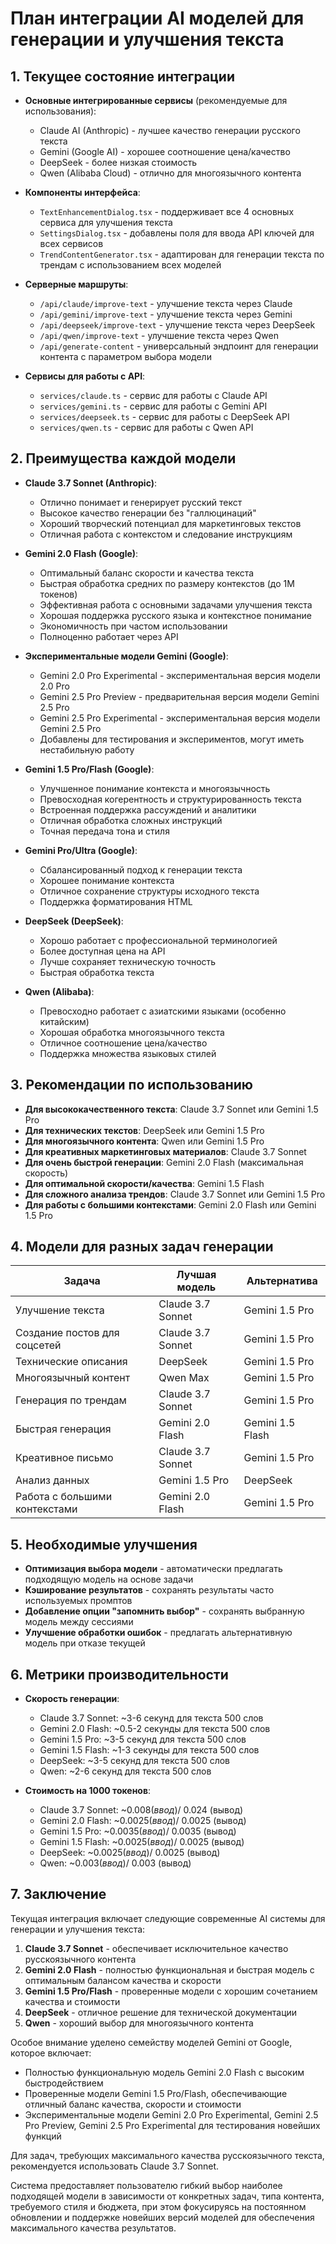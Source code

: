 # План интеграции AI моделей для генерации и улучшения текста

## 1. Текущее состояние интеграции

- **Основные интегрированные сервисы** (рекомендуемые для использования):
  - Claude AI (Anthropic) - лучшее качество генерации русского текста
  - Gemini (Google AI) - хорошее соотношение цена/качество
  - DeepSeek - более низкая стоимость
  - Qwen (Alibaba Cloud) - отлично для многоязычного контента

- **Компоненты интерфейса**:
  - `TextEnhancementDialog.tsx` - поддерживает все 4 основных сервиса для улучшения текста
  - `SettingsDialog.tsx` - добавлены поля для ввода API ключей для всех сервисов
  - `TrendContentGenerator.tsx` - адаптирован для генерации текста по трендам с использованием всех моделей

- **Серверные маршруты**:
  - `/api/claude/improve-text` - улучшение текста через Claude
  - `/api/gemini/improve-text` - улучшение текста через Gemini
  - `/api/deepseek/improve-text` - улучшение текста через DeepSeek
  - `/api/qwen/improve-text` - улучшение текста через Qwen
  - `/api/generate-content` - универсальный эндпоинт для генерации контента с параметром выбора модели

- **Сервисы для работы с API**:
  - `services/claude.ts` - сервис для работы с Claude API
  - `services/gemini.ts` - сервис для работы с Gemini API
  - `services/deepseek.ts` - сервис для работы с DeepSeek API 
  - `services/qwen.ts` - сервис для работы с Qwen API

## 2. Преимущества каждой модели

- **Claude 3.7 Sonnet (Anthropic)**:
  - Отлично понимает и генерирует русский текст
  - Высокое качество генерации без "галлюцинаций"
  - Хороший творческий потенциал для маркетинговых текстов
  - Отличная работа с контекстом и следование инструкциям

- **Gemini 2.0 Flash (Google)**:
  - Оптимальный баланс скорости и качества текста
  - Быстрая обработка средних по размеру контекстов (до 1M токенов)
  - Эффективная работа с основными задачами улучшения текста
  - Хорошая поддержка русского языка и контекстное понимание
  - Экономичность при частом использовании
  - Полноценно работает через API

- **Экспериментальные модели Gemini (Google)**:
  - Gemini 2.0 Pro Experimental - экспериментальная версия модели 2.0 Pro
  - Gemini 2.5 Pro Preview - предварительная версия модели Gemini 2.5 Pro
  - Gemini 2.5 Pro Experimental - экспериментальная версия модели Gemini 2.5 Pro
  - Добавлены для тестирования и экспериментов, могут иметь нестабильную работу

- **Gemini 1.5 Pro/Flash (Google)**:
  - Улучшенное понимание контекста и многоязычность
  - Превосходная когерентность и структурированность текста
  - Встроенная поддержка рассуждений и аналитики
  - Отличная обработка сложных инструкций
  - Точная передача тона и стиля

- **Gemini Pro/Ultra (Google)**:
  - Сбалансированный подход к генерации текста
  - Хорошее понимание контекста
  - Отличное сохранение структуры исходного текста
  - Поддержка форматирования HTML

- **DeepSeek (DeepSeek)**:
  - Хорошо работает с профессиональной терминологией
  - Более доступная цена на API
  - Лучше сохраняет техническую точность
  - Быстрая обработка текста

- **Qwen (Alibaba)**:
  - Превосходно работает с азиатскими языками (особенно китайским)
  - Хорошая обработка многоязычного текста
  - Отличное соотношение цена/качество
  - Поддержка множества языковых стилей

## 3. Рекомендации по использованию

- **Для высококачественного текста**: Claude 3.7 Sonnet или Gemini 1.5 Pro
- **Для технических текстов**: DeepSeek или Gemini 1.5 Pro
- **Для многоязычного контента**: Qwen или Gemini 1.5 Pro
- **Для креативных маркетинговых материалов**: Claude 3.7 Sonnet
- **Для очень быстрой генерации**: Gemini 2.0 Flash (максимальная скорость)
- **Для оптимальной скорости/качества**: Gemini 1.5 Flash
- **Для сложного анализа трендов**: Claude 3.7 Sonnet или Gemini 1.5 Pro
- **Для работы с большими контекстами**: Gemini 2.0 Flash или Gemini 1.5 Pro

## 4. Модели для разных задач генерации

| Задача | Лучшая модель | Альтернатива |
|--------|--------------|--------------|
| Улучшение текста | Claude 3.7 Sonnet | Gemini 1.5 Pro |
| Создание постов для соцсетей | Claude 3.7 Sonnet | Gemini 1.5 Pro |
| Технические описания | DeepSeek | Gemini 1.5 Pro |
| Многоязычный контент | Qwen Max | Gemini 1.5 Pro |
| Генерация по трендам | Claude 3.7 Sonnet | Gemini 1.5 Pro |
| Быстрая генерация | Gemini 2.0 Flash | Gemini 1.5 Flash |
| Креативное письмо | Claude 3.7 Sonnet | Gemini 1.5 Pro |
| Анализ данных | Gemini 1.5 Pro | DeepSeek |
| Работа с большими контекстами | Gemini 2.0 Flash | Gemini 1.5 Pro |

## 5. Необходимые улучшения

- **Оптимизация выбора модели** - автоматически предлагать подходящую модель на основе задачи
- **Кэширование результатов** - сохранять результаты часто используемых промптов
- **Добавление опции "запомнить выбор"** - сохранять выбранную модель между сессиями
- **Улучшение обработки ошибок** - предлагать альтернативную модель при отказе текущей

## 6. Метрики производительности

- **Скорость генерации**: 
  - Claude 3.7 Sonnet: ~3-6 секунд для текста 500 слов
  - Gemini 2.0 Flash: ~0.5-2 секунды для текста 500 слов
  - Gemini 1.5 Pro: ~3-5 секунд для текста 500 слов
  - Gemini 1.5 Flash: ~1-3 секунды для текста 500 слов
  - DeepSeek: ~3-5 секунд для текста 500 слов
  - Qwen: ~2-6 секунд для текста 500 слов

- **Стоимость на 1000 токенов**:
  - Claude 3.7 Sonnet: ~$0.008 (ввод) / ~$0.024 (вывод)
  - Gemini 2.0 Flash: ~$0.0025 (ввод) / ~$0.0025 (вывод)
  - Gemini 1.5 Pro: ~$0.0035 (ввод) / ~$0.0035 (вывод)
  - Gemini 1.5 Flash: ~$0.0025 (ввод) / ~$0.0025 (вывод)
  - DeepSeek: ~$0.0025 (ввод) / ~$0.0025 (вывод)
  - Qwen: ~$0.003 (ввод) / ~$0.003 (вывод)

## 7. Заключение

Текущая интеграция включает следующие современные AI системы для генерации и улучшения текста:

1. **Claude 3.7 Sonnet** - обеспечивает исключительное качество русскоязычного контента
2. **Gemini 2.0 Flash** - полностью функциональная и быстрая модель с оптимальным балансом качества и скорости
3. **Gemini 1.5 Pro/Flash** - проверенные модели с хорошим сочетанием качества и стоимости
4. **DeepSeek** - отличное решение для технической документации
5. **Qwen** - хороший выбор для многоязычного контента

Особое внимание уделено семейству моделей Gemini от Google, которое включает:
- Полностью функциональную модель Gemini 2.0 Flash с высоким быстродействием
- Проверенные модели Gemini 1.5 Pro/Flash, обеспечивающие отличный баланс качества, скорости и стоимости
- Экспериментальные модели Gemini 2.0 Pro Experimental, Gemini 2.5 Pro Preview, Gemini 2.5 Pro Experimental для тестирования новейших функций

Для задач, требующих максимального качества русскоязычного текста, рекомендуется использовать Claude 3.7 Sonnet.

Система предоставляет пользователю гибкий выбор наиболее подходящей модели в зависимости от конкретных задач, типа контента, требуемого стиля и бюджета, при этом фокусируясь на постоянном обновлении и поддержке новейших версий моделей для обеспечения максимального качества результатов.